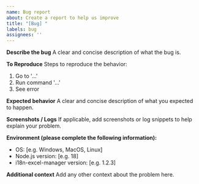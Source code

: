 ```yaml
---
name: Bug report
about: Create a report to help us improve
title: "[Bug] "
labels: bug
assignees: ''
---
```


**Describe the bug**
A clear and concise description of what the bug is.

**To Reproduce**
Steps to reproduce the behavior:
1. Go to '...'
2. Run command '...'
3. See error

**Expected behavior**
A clear and concise description of what you expected to happen.

**Screenshots / Logs**
If applicable, add screenshots or log snippets to help explain your problem.

**Environment (please complete the following information):**
 - OS: [e.g. Windows, MacOS, Linux]
 - Node.js version: [e.g. 18]
 - i18n-excel-manager version: [e.g. 1.2.3]

**Additional context**
Add any other context about the problem here.
